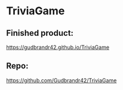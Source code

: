 # TriviaGame

## Finished product:
  https://gudbrandr42.github.io/TriviaGame

## Repo:
  https://github.com/Gudbrandr42/TriviaGame
